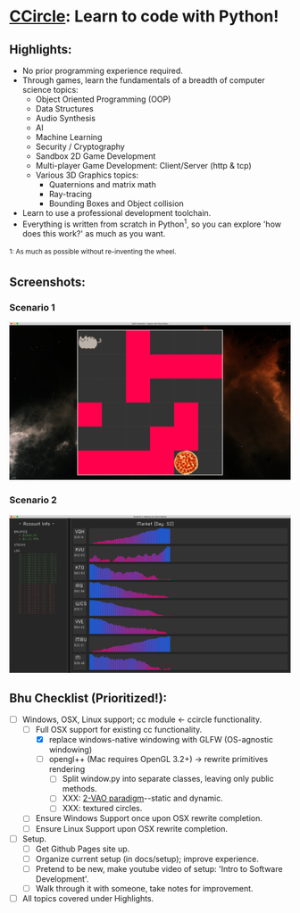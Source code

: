 # [CCircle](index.md): Learn to code with Python!


## Highlights:
* No prior programming experience required.
* Through games, learn the fundamentals of a breadth of computer science topics:
  * Object Oriented Programming (OOP)
  * Data Structures
  * Audio Synthesis
  * AI
  * Machine Learning
  * Security / Cryptography 
  * Sandbox 2D Game Development
  * Multi-player Game Development: Client/Server (http & tcp)
  * Various 3D Graphics topics:
    * Quaternions and matrix math
    * Ray-tracing
    * Bounding Boxes and Object collision
* Learn to use a professional development toolchain.
* Everything is written from scratch in Python<sup>1</sup>, 
    so you can explore 'how does this work?' as much as you want.
  
<sup>1: As much as possible without re-inventing the wheel.<sup>


## Screenshots:
### Scenario 1
![](screenshots/scenario01_easy.png)
### Scenario 2
![](screenshots/scenario02.png)


## Bhu Checklist (Prioritized!):
- [ ] Windows, OSX, Linux support; cc module <- ccircle functionality.
    - [ ] Full OSX support for existing cc functionality.
        - [x] replace windows-native windowing with GLFW (OS-agnostic windowing)
        - [ ] opengl++ (Mac requires OpenGL 3.2+) -> rewrite primitives rendering
            - [ ] Split window.py into separate classes, leaving only public methods.
            - [ ] XXX: [2-VAO paradigm](https://stackoverflow.com/a/8923298)--static and dynamic.
            - [ ] XXX: textured circles.
    - [ ] Ensure Windows Support once upon OSX rewrite completion.
    - [ ] Ensure Linux Support upon OSX rewrite completion.
- [ ] Setup.
    - [ ] Get Github Pages site up.
    - [ ] Organize current setup (in docs/setup); improve experience.
    - [ ] Pretend to be new, make youtube video of setup: 'Intro to Software Development'.
    - [ ] Walk through it with someone, take notes for improvement.
- [ ] All topics covered under Highlights.
